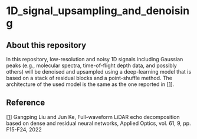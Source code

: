 # 1D_signal_upsampling_and_denoising

## About this repository
In this repository, low-resolution and noisy 1D signals including Gaussian peaks (e.g., molecular spectra, time-of-flight depth data, and possibly others) will be denoised and upsampled using a deep-learning model that is based on a stack of residual blocks and a point-shuffle method. The architecture of the used model is the same as the one reported in [[1](https://opg.optica.org/ao/abstract.cfm?uri=ao-61-9-f15)].

## Reference
[[1](https://opg.optica.org/ao/abstract.cfm?uri=ao-61-9-f15)] Gangping Liu and Jun Ke, Full-waveform LiDAR echo decomposition based on dense and residual neural networks, Applied Optics, vol. 61, 9, pp. F15-F24, 2022